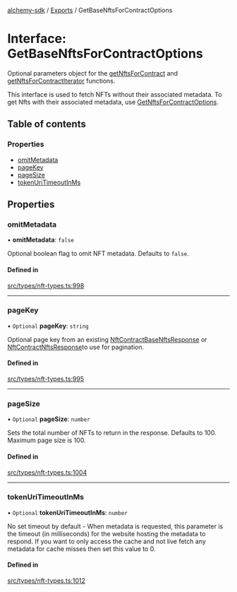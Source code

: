[alchemy-sdk](../README.md) / [Exports](../modules.md) / GetBaseNftsForContractOptions

# Interface: GetBaseNftsForContractOptions

Optional parameters object for the [getNftsForContract](../classes/NftNamespace.md#getnftsforcontract) and
[getNftsForContractIterator](../classes/NftNamespace.md#getnftsforcontractiterator) functions.

This interface is used to fetch NFTs without their associated metadata. To
get Nfts with their associated metadata, use [GetNftsForContractOptions](GetNftsForContractOptions.md).

## Table of contents

### Properties

- [omitMetadata](GetBaseNftsForContractOptions.md#omitmetadata)
- [pageKey](GetBaseNftsForContractOptions.md#pagekey)
- [pageSize](GetBaseNftsForContractOptions.md#pagesize)
- [tokenUriTimeoutInMs](GetBaseNftsForContractOptions.md#tokenuritimeoutinms)

## Properties

### omitMetadata

• **omitMetadata**: ``false``

Optional boolean flag to omit NFT metadata. Defaults to `false`.

#### Defined in

[src/types/nft-types.ts:998](https://github.com/alchemyplatform/alchemy-sdk-js/blob/70f9997/src/types/nft-types.ts#L998)

___

### pageKey

• `Optional` **pageKey**: `string`

Optional page key from an existing [NftContractBaseNftsResponse](NftContractBaseNftsResponse.md) or
[NftContractNftsResponse](NftContractNftsResponse.md)to use for pagination.

#### Defined in

[src/types/nft-types.ts:995](https://github.com/alchemyplatform/alchemy-sdk-js/blob/70f9997/src/types/nft-types.ts#L995)

___

### pageSize

• `Optional` **pageSize**: `number`

Sets the total number of NFTs to return in the response. Defaults to 100.
Maximum page size is 100.

#### Defined in

[src/types/nft-types.ts:1004](https://github.com/alchemyplatform/alchemy-sdk-js/blob/70f9997/src/types/nft-types.ts#L1004)

___

### tokenUriTimeoutInMs

• `Optional` **tokenUriTimeoutInMs**: `number`

No set timeout by default - When metadata is requested, this parameter is
the timeout (in milliseconds) for the website hosting the metadata to
respond. If you want to only access the cache and not live fetch any
metadata for cache misses then set this value to 0.

#### Defined in

[src/types/nft-types.ts:1012](https://github.com/alchemyplatform/alchemy-sdk-js/blob/70f9997/src/types/nft-types.ts#L1012)
